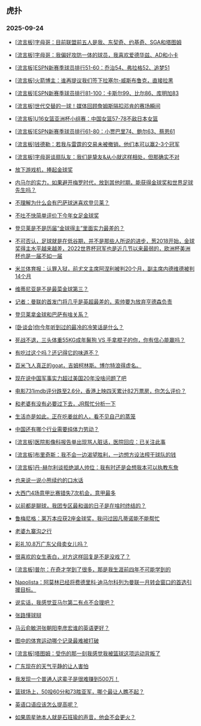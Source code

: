 ## 虎扑 
### 2025-09-24

+ [[流言板]字母哥：目前联盟前五人是我、东契奇、约基奇、SGA和塔图姆](https://bbs.hupu.com/634921692.html)

+ [[流言板]字母哥：我偏好攻防一体的球员，我喜欢爱德华兹、AD和小卡](https://bbs.hupu.com/634920975.html)

+ [[流言板]ESPN新赛季球员排行51-60：乔治54、弗拉格52、追梦51](https://bbs.hupu.com/634921276.html)

+ [[流言板]火箭博主：谁再提议我们签下拉塞尔-威斯布鲁克，直接拉黑](https://bbs.hupu.com/634921912.html)

+ [[流言板]ESPN新赛季球员排行81-100：卡斯尔99、比尔86、库明加83](https://bbs.hupu.com/634921111.html)

+ [[流言板]世代交替的一球！媒体回顾詹姆斯隔扣邓肯的赛场瞬间](https://bbs.hupu.com/634920167.html)

+ [[流言板]U16女篮亚洲杯小组赛：中国女篮57-78不敌日本女篮](https://bbs.hupu.com/634919026.html)

+ [[流言板]ESPN新赛季球员排行61-80：小贾巴里74、鲍尔63、蔡恩61](https://bbs.hupu.com/634921224.html)

+ [[流言板]钱德勒：若我与雷霆的交易未被撤销，他们本可以赢2-3个冠军](https://bbs.hupu.com/634920275.html)

+ [[流言板]字母哥谈扇队友：我们是挚友&amp;从小就这样相处，但那确实不对](https://bbs.hupu.com/634920832.html)

+ [放下游戏机，捧起金球奖](https://bbs.hupu.com/634917497.html)

+ [内马尔的实力，如果避开梅罗时代，放到其他时期，能获得金球奖和世界足球先生吗？](https://bbs.hupu.com/634915266.html)

+ [不理解为什么会有巴萨球迷喜欢登贝莱？](https://bbs.hupu.com/634916174.html)

+ [不吐不快简单评价下今年女足金球奖](https://bbs.hupu.com/634915519.html)

+ [登贝莱是不是历届“金球得主”里面实力最差的？](https://bbs.hupu.com/634917425.html)

+ [不可否认，足球就是在低谷期，并不是那些人所说的进步，葱2018开始，金球奖得主水平越来越差，2022世界杯冠军也是近几节以来最弱的，欧洲杯美洲杯也是一届不如一届](https://bbs.hupu.com/634915671.html)

+ [米兰体育报：认罪入狱，前尤文主席阿涅利被判20个月，副主席内德维德被判14个月](https://bbs.hupu.com/634917465.html)

+ [维蒂尼亚是不是最菜金球第三？](https://bbs.hupu.com/634915883.html)

+ [记者：曼联的首发门将几乎是英超最差的，索帅要为放弃亨德森负责](https://bbs.hupu.com/634918640.html)

+ [登贝莱拿金球和巴萨有啥关系？](https://bbs.hupu.com/634915261.html)

+ [[卧谈会]你今年听到过的最冷的冷笑话是什么？](https://bbs.hupu.com/634920334.html)

+ [死战不退，三头体重55KG成年鬣狗 VS 手拿棍子的你，你有信心能赢吗？](https://bbs.hupu.com/634921855.html)

+ [有吃过这个吗？还记得它的味道不？](https://bbs.hupu.com/634920078.html)

+ [百米飞人真正的goat，吉姆柯林斯。博尔特浪得虚名。](https://bbs.hupu.com/634918969.html)

+ [现在说中国军事实力超过美国20年没啥问题了吧](https://bbs.hupu.com/634920725.html)

+ [电影731imdb评分跌至2.6分，香港上映四天累计82万票房，你怎么评价？](https://bbs.hupu.com/634920575.html)

+ [和老婆有没有必要过下去，JR帮忙分析一下](https://bbs.hupu.com/634921356.html)

+ [生活亦是如此，正在吃姜丝的人，看不见自己的蒸笼](https://bbs.hupu.com/634920373.html)

+ [中国还有哪个行业需要纯体力劳动？](https://bbs.hupu.com/634919280.html)

+ [[流言板]医院影像科报告单出现骂人脏话，医院回应：已关注此事](https://bbs.hupu.com/634919131.html)

+ [[流言板]布里奇斯：我不会一边渴望胜利，一边想方设法榨干球队的钱](https://bbs.hupu.com/634922153.html)

+ [[流言板]丹-赫尔利谈拒绝湖人帅位：我有时还是会想我本可以执教东詹](https://bbs.hupu.com/634920733.html)

+ [也来说一说小熊续约的口水话](https://bbs.hupu.com/634921844.html)

+ [大西门4场意甲比赛错失7次机会，意甲最多](https://bbs.hupu.com/634916313.html)

+ [以前都是聊球，我团专区最和谐的日子是在啥时终结的？](https://bbs.hupu.com/634920220.html)

+ [鲁梅尼格：莱万本应获2座金球奖，我问过因凡蒂诺能不能帮忙](https://bbs.hupu.com/634919438.html)

+ [老婆九寨沟之行](https://bbs.hupu.com/634920583.html)

+ [彩礼10.8万广东父母卖女儿吗？](https://bbs.hupu.com/634921834.html)

+ [很喜欢的女生表白，对方这样回复是不是没戏了？](https://bbs.hupu.com/634920928.html)

+ [[流言板]普尔：在奇才学到了很多，那是我生涯前四年不可能学到的](https://bbs.hupu.com/634922437.html)

+ [Napolista：阿莫林已经将费德里科·迪马尔科列为曼联一月转会窗口的首选引援目标。](https://bbs.hupu.com/634917749.html)

+ [说实话，我感觉亚马尔第二有点不合理吧？](https://bbs.hupu.com/634918304.html)

+ [张路懂球辩](https://bbs.hupu.com/634918301.html)

+ [马云俞敏洪张朝阳李彦宏谁的英语更好？](https://bbs.hupu.com/634920243.html)

+ [图中的体育运动哪个记录最难被打破](https://bbs.hupu.com/634920231.html)

+ [[流言板]塔图姆：受伤的那一刻我感觉我被篮球这项运动背叛了](https://bbs.hupu.com/634922089.html)

+ [广东现在的天气平静的让人害怕](https://bbs.hupu.com/634920771.html)

+ [我发现一个普通人这辈子是很难赚到500万！](https://bbs.hupu.com/634921718.html)

+ [篮球场上，50投60分和73胜亚军，哪个最让人瞧不起？](https://bbs.hupu.com/634921394.html)

+ [英语口语应该怎么提高呢？](https://bbs.hupu.com/634920727.html)

+ [如果周星驰本人就是石班瑜的声音，他会不会更火？](https://bbs.hupu.com/634920888.html)

